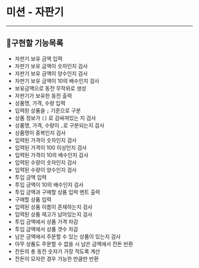 # 미션 - 자판기

---

## 📌구현할 기능목록

 - 자판기 보유 금액 입력
 - 자판기 보유 금액이 숫자인지 검사
 - 자판기 보유 금액이 양수인지 검사
 - 자판기 보유 금액이 10의 배수인지 검사
 - 보유금액으로 동전 무작위로 생성
 - 자판기가 보유한 동전 출력
 - 상품명, 가격, 수량 입력
 - 입력된 상품을 `;` 기준으로 구분
 - 상품 정보가 `[]` 로 감싸져있는 지 검사
 - 상품명, 가격, 수량이 `,`로 구분되는지 검사
 - 상품명이 중복인지 검사
 - 입력된 가격이 숫자인지 검사
 - 입력된 가격이 100 이상인지 검사
 - 입력된 가격이 10의 배수인지 검사
 - 입력된 수량이 숫자인지 검사
 - 입력된 수량이 양수인지 검사
 - 투입 금액 입력
 - 투입 금액이 10의 배수인지 검사
 - 투입 금액과 구매할 상품 입력 멘트 출력
 - 구매할 상품 입력
 - 입력된 상품 이름이 존재하는지 검사
 - 입력된 상품 재고가 남아있는지 검사
 - 투입 금액에서 상품 가격 차감
 - 투입 금액에서 상품 갯수 차감
 - 남은 금액에서 주문할 수 있는 상품이 있는지 검사
 - 아무 상품도 주문할 수 없을 시 남은 금액에서 잔돈 반환
 - 잔돈의 총 동전 숫자가 가장 적도록 계산
 - 잔돈이 모자란 경우 가능한 만큼만 반환
